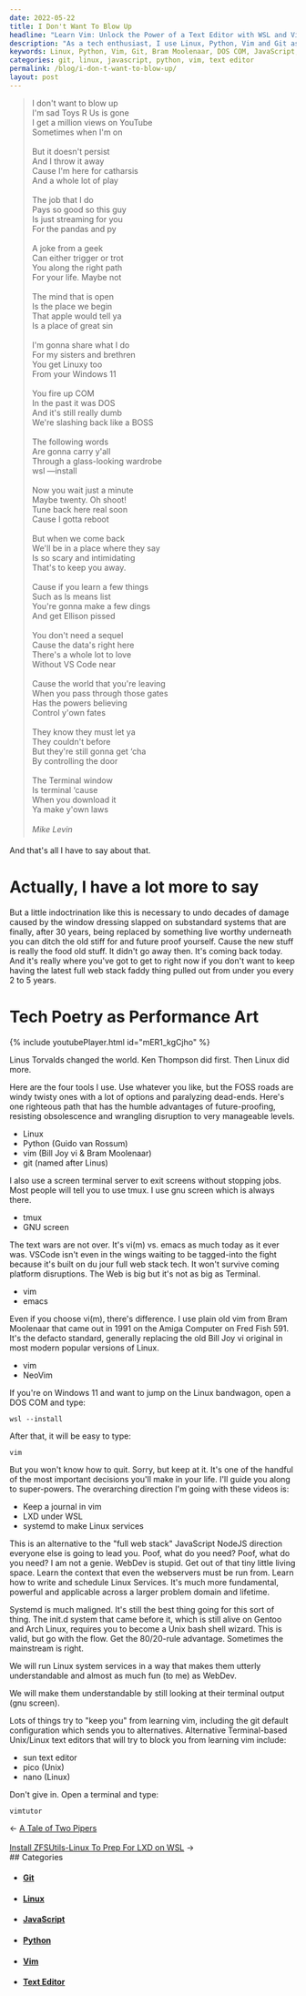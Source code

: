 ```yaml
---
date: 2022-05-22
title: I Don't Want To Blow Up
headline: "Learn Vim: Unlock the Power of a Text Editor with WSL and Vimtutor"
description: "As a tech enthusiast, I use Linux, Python, Vim and Git as my go-to tools. I'm a big fan of Bram Moolenaar's plain old Vim from 1991, as it's more future-proof and resistant to obsolescence. Are you looking to learn Vim? I'm encouraging you to do so - just type `wsl --install` in a DOS COM to get started. Vim is a powerful tool and is much more fundamental than the full web stack."
keywords: Linux, Python, Vim, Git, Bram Moolenaar, DOS COM, JavaScript, NodeJS, Text Editor, Terminal, Sun
categories: git, linux, javascript, python, vim, text editor
permalink: /blog/i-don-t-want-to-blow-up/
layout: post
---
```



> I don't want to blow up<br />
> I'm sad Toys R Us is gone<br />
> I get a million views on YouTube<br />
> Sometimes when I'm on<br />
> <br />
> But it doesn't persist<br />
> And I throw it away<br />
> Cause I'm here for catharsis <br />
> And a whole lot of play<br />
> <br />
> The job that I do <br />
> Pays so good so this guy<br />
> Is just streaming for you <br />
> For the pandas and py<br />
> <br />
> A joke from a geek<br />
> Can either trigger or trot<br />
> You along the right path<br />
> For your life. Maybe not<br />
> <br />
> The mind that is open<br />
> Is the place we begin <br />
> That apple would tell ya<br />
> Is a place of great sin<br />
> <br />
> I'm gonna share what I do<br />
> For my sisters and brethren<br />
> You get Linuxy too<br />
> From your Windows 11<br />
> <br />
> You fire up COM<br />
> In the past it was DOS<br />
> And it's still really dumb<br />
> We're slashing back like a BOSS<br />
> <br />
> The following words <br />
> Are gonna carry y'all<br />
> Through a glass-looking wardrobe<br />
> wsl —install<br />
> <br />
> Now you wait just a minute<br />
> Maybe twenty. Oh shoot!<br />
> Tune back here real soon<br />
> Cause I gotta reboot <br />
> <br />
> But when we come back <br />
> We'll be in a place where they say<br />
> Is so scary and intimidating<br />
> That's to keep you away.<br />
> <br />
> Cause if you learn a few things<br />
> Such as ls means list<br />
> You're gonna make a few dings<br />
> And get Ellison pissed<br />
> <br />
> You don't need a sequel <br />
> Cause the data's right here<br />
> There's a whole lot to love<br />
> Without VS Code near<br />
> <br />
> Cause the world that you're leaving<br />
> When you pass through those gates<br />
> Has the powers believing<br />
> Control y'own fates<br />
> <br />
> They know they must let ya<br />
> They couldn't before <br />
> But they're still gonna get ‘cha<br />
> By controlling the door<br />
> <br />
> The Terminal window<br />
> Is terminal ‘cause<br />
> When you download it<br />
> Ya make y'own laws<br />
><br />
> <cite>&#151;Mike Levin<br />

And that's all I have to say about that.

# Actually, I have a lot more to say

But a little indoctrination like this is necessary to undo decades of damage
caused by the window dressing slapped on substandard systems that are finally,
after 30 years, being replaced by something live worthy underneath you can
ditch the old stiff for and future proof yourself. Cause the new stuff is
really the food old stuff. It didn't go away then. It's coming back today. And
it's really where you've got to get to right now if you don't want to keep
having the latest full web stack faddy thing pulled out from under you every 2
to 5 years.

# Tech Poetry as Performance Art

{% include youtubePlayer.html id="mER1_kgCjho" %}

Linus Torvalds changed the world. Ken Thompson did first. Then Linux did more.

Here are the four tools I use. Use whatever you like, but the FOSS roads are
windy twisty ones with a lot of options and paralyzing dead-ends. Here's one
righteous path that has the humble advantages of future-proofing, resisting
obsolescence and wrangling disruption to very manageable levels.

- Linux
- Python (Guido van Rossum)
- vim (Bill Joy vi & Bram Moolenaar)
- git (named after Linus)

I also use a screen terminal server to exit screens without stopping jobs. Most
people will tell you to use tmux. I use gnu screen which is always there.

- tmux
- GNU screen

The text wars are not over. It's vi(m) vs. emacs as much today as it ever was.
VSCode isn't even in the wings waiting to be tagged-into the fight because it's
built on du jour full web stack tech. It won't survive coming platform
disruptions. The Web is big but it's not as big as Terminal.

- vim
- emacs

Even if you choose vi(m), there's difference. I use plain old vim from Bram
Moolenaar that came out in 1991 on the Amiga Computer on Fred Fish 591. It's
the defacto standard, generally replacing the old Bill Joy vi original in most
modern popular versions of Linux.

- vim
- NeoVim

If you're on Windows 11 and want to jump on the Linux bandwagon, open a DOS COM
and type:

    wsl --install

After that, it will be easy to type:

    vim

But you won't know how to quit. Sorry, but keep at it. It's one of the handful
of the most important decisions you'll make in your life. I'll guide you along
to super-powers. The overarching direction I'm going with these videos is:

- Keep a journal in vim
- LXD under WSL
- systemd to make Linux services

This is an alternative to the "full web stack" JavaScript NodeJS direction
everyone else is going to lead you. Poof, what do you need? Poof, what do you
need? I am not a genie. WebDev is stupid. Get out of that tiny little living
space. Learn the context that even the webservers must be run from. Learn how
to write and schedule Linux Services. It's much more fundamental, powerful and
applicable across a larger problem domain and lifetime.

Systemd is much maligned. It's still the best thing going for this sort of
thing. The init.d system that came before it, which is still alive on Gentoo
and Arch Linux, requires you to become a Unix bash shell wizard. This is valid,
but go with the flow. Get the 80/20-rule advantage. Sometimes the mainstream is
right.

We will run Linux system services in a way that makes them utterly
understandable and almost as much fun (to me) as WebDev.

We will make them understandable by still looking at their terminal output (gnu
screen).

Lots of things try to "keep you" from learning vim, including the git default
configuration which sends you to alternatives. Alternative Terminal-based
Unix/Linux text editors that will try to block you from learning vim include:

- sun text editor
- pico (Unix)
- nano (Linux)

Don't give in. Open a terminal and type:

    vimtutor


<div class="arrow-links"><div class="post-nav-prev"><span class="arrow">&larr;&nbsp;</span><a href="/blog/a-tale-of-two-pipers/">A Tale of Two Pipers</a></div> &nbsp; <div class="post-nav-next"><a href="/blog/install-zfsutils-linux-to-prep-for-lxd-on-wsl/">Install ZFSUtils-Linux To Prep For LXD on WSL</a><span class="arrow">&nbsp;&rarr;</span></div></div>
## Categories

<ul>
<li><h4><a href='/git/'>Git</a></h4></li>
<li><h4><a href='/linux/'>Linux</a></h4></li>
<li><h4><a href='/javascript/'>JavaScript</a></h4></li>
<li><h4><a href='/python/'>Python</a></h4></li>
<li><h4><a href='/vim/'>Vim</a></h4></li>
<li><h4><a href='/text-editor/'>Text Editor</a></h4></li></ul>